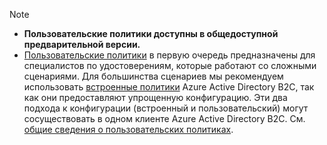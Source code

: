 >[!NOTE]
> * **Пользовательские политики доступны в общедоступной предварительной версии.**
> * [Пользовательские политики](..\articles\active-directory-b2c\active-directory-b2c-overview-custom.md#custom-policies) в первую очередь предназначены для специалистов по удостоверениям, которые работают со сложными сценариями. Для большинства сценариев мы рекомендуем использовать [встроенные политики](..\articles\active-directory-b2c\active-directory-b2c-overview-custom.md) Azure Active Directory B2C, так как они предоставляют упрощенную конфигурацию. Эти два подхода к конфигурации (встроенный и пользовательский) могут сосуществовать в одном клиенте Azure Active Directory B2C. См. [общие сведения о пользовательских политиках](..\articles\active-directory-b2c\active-directory-b2c-overview-custom.md).

